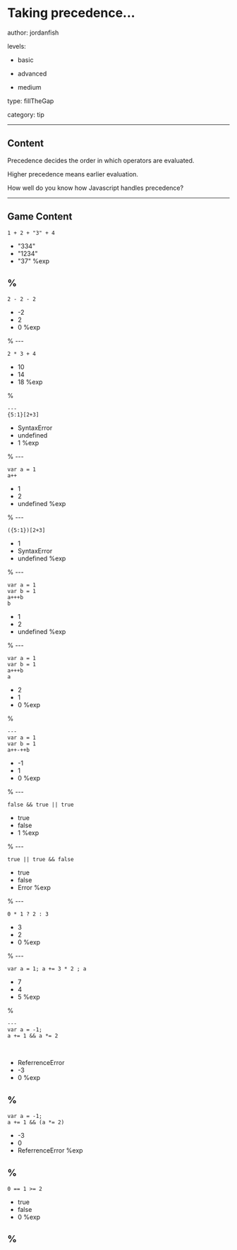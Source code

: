 # Taking precedence...
author: jordanfish

levels:

  - basic

  - advanced

  - medium

type: fillTheGap

category: tip

---
## Content

Precedence decides the order in which operators are evaluated.

Higher precedence means earlier evaluation.

How well do you know how Javascript handles precedence?

---
## Game Content

```
1 + 2 + "3" + 4
```
* "334"
* "1234"
* "37"
%exp

%
---
```
2 - 2 - 2
```
* -2
* 2
* 0
%exp

%
​---
```
2 * 3 + 4
```
* 10
* 14
* 18
%exp

%
```
​---
{5:1}[2+3]
```
* SyntaxError
* undefined
* 1
%exp

%
​---
```
var a = 1
a++
```
* 1
* 2
* undefined
%exp

%
​---
```
({5:1})[2+3]
```
* 1
* SyntaxError
* undefined
%exp

%
​---
```
var a = 1
var b = 1
a+++b
b
```
* 1
* 2
* undefined
%exp

%
​---
```
var a = 1
var b = 1
a+++b
a
```
* 2
* 1
* 0
%exp

%
```
---​
var a = 1
var b = 1
a++-++b
```
* -1
* 1
* 0
%exp

%
​---
```
false && true || true
```
* true
* false
* 1
%exp

%
​---
```
true || true && false
```
* true
* false
* Error
%exp

%
​---
```
0 * 1 ? 2 : 3
```
* 3
* 2
* 0
%exp

%
​---
```
var a = 1; a += 3 * 2 ; a
```
* 7
* 4
* 5
%exp

%
```
​---
var a = -1;
a += 1 && a *= 2
```
​
* ReferrenceError
* -3
* 0
​%exp

%
---
```
var a = -1;
a += 1 && (a *= 2)
```
* -3
* 0
* ReferrenceError
​%exp

%
---
```
0 == 1 >= 2
```
* true
* false
* 0
%exp

%
---
